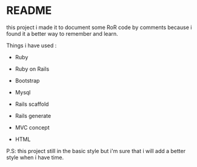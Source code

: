 # README

this project i made it to document some RoR code by comments because i found it a better way to remember and learn.

Things i have used :

* Ruby

* Ruby on Rails

* Bootstrap

* Mysql

* Rails scaffold

* Rails generate

* MVC concept

* HTML

P.S: this project still in the basic style but i'm sure that i will add a better style when i have time.

